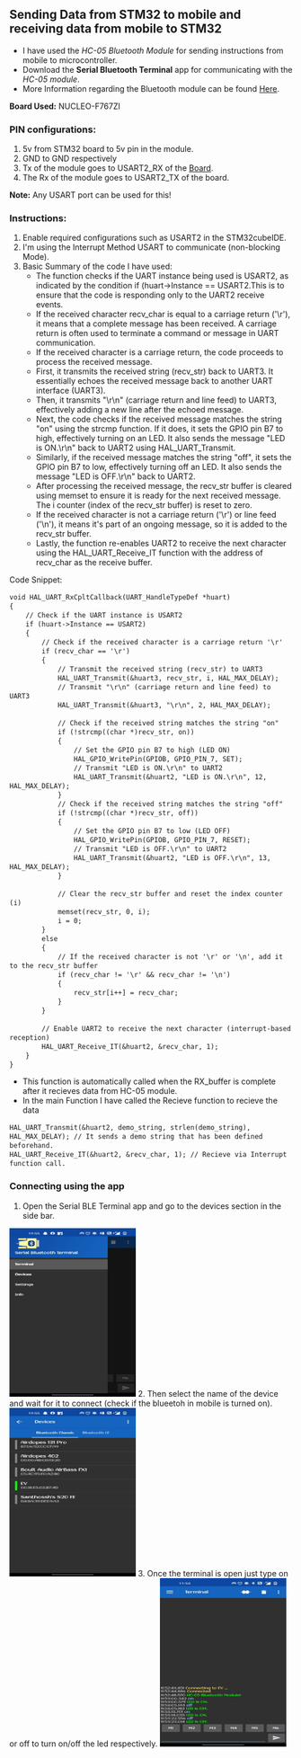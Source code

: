 ## Sending Data from STM32 to mobile and receiving data from mobile to STM32
- I have used the *HC-05 Bluetooth Module* for sending instructions from mobile to microcontroller.
- Download the **Serial Bluetooth Terminal** app for communicating with the *HC-05 module*.
- More Information regarding the Bluetooth module can be found [Here](https://techzeero.com/sensors-modules/bluetooth-module-hc-05/).

**Board Used:** NUCLEO-F767ZI


### PIN configurations:
1. 5v from STM32 board to 5v pin in the module.
2. GND to GND respectively
3. Tx of the module goes to USART2_RX of the [Board](https://os.mbed.com/platforms/ST-Nucleo-F767ZI/).
4. The Rx of the module goes to USART2_TX of the board.

**Note:** Any USART port can be used for this!

### Instructions:
1. Enable required configurations such as USART2 in the STM32cubeIDE.
2. I'm using the Interrupt Method USART to communicate (non-blocking Mode).
3. Basic Summary of the code I have used:
    - The function checks if the UART instance being used is USART2, as indicated by the condition if (huart->Instance == USART2.This is to ensure that the code is responding only to the UART2 receive events.
    - If the received character recv_char is equal to a carriage return ('\r'), it means that a complete message has been received. A carriage return is often used to terminate a command or message in UART communication.
    - If the received character is a carriage return, the code proceeds to process the received message.
    - First, it transmits the received string (recv_str) back to UART3. It essentially echoes the received message back to another UART interface (UART3).
    - Then, it transmits "\r\n" (carriage return and line feed) to UART3, effectively adding a new line after the echoed message.
    - Next, the code checks if the received message matches the string "on" using the strcmp function. If it does, it sets the GPIO pin B7 to high, effectively turning on an LED. It also sends the message "LED is ON.\r\n" back to UART2 using HAL_UART_Transmit.
    - Similarly, if the received message matches the string "off", it sets the GPIO pin B7 to low, effectively turning off an LED. It also sends the message "LED is OFF.\r\n" back to UART2.
    - After processing the received message, the recv_str buffer is cleared using memset to ensure it is ready for the next received message. The i counter (index of the recv_str buffer) is reset to zero.
    - If the received character is not a carriage return ('\r') or line feed ('\n'), it means it's part of an ongoing message, so it is added to the recv_str buffer.
    - Lastly, the function re-enables UART2 to receive the next character using the HAL_UART_Receive_IT function with the address of recv_char as the receive buffer.

Code Snippet:
```
void HAL_UART_RxCpltCallback(UART_HandleTypeDef *huart)
{
    // Check if the UART instance is USART2
    if (huart->Instance == USART2)
    {
        // Check if the received character is a carriage return '\r'
        if (recv_char == '\r')
        {
            // Transmit the received string (recv_str) to UART3
            HAL_UART_Transmit(&huart3, recv_str, i, HAL_MAX_DELAY);
            // Transmit "\r\n" (carriage return and line feed) to UART3
            HAL_UART_Transmit(&huart3, "\r\n", 2, HAL_MAX_DELAY);

            // Check if the received string matches the string "on"
            if (!strcmp((char *)recv_str, on))
            {
                // Set the GPIO pin B7 to high (LED ON)
                HAL_GPIO_WritePin(GPIOB, GPIO_PIN_7, SET);
                // Transmit "LED is ON.\r\n" to UART2
                HAL_UART_Transmit(&huart2, "LED is ON.\r\n", 12, HAL_MAX_DELAY);
            }
            // Check if the received string matches the string "off"
            if (!strcmp((char *)recv_str, off))
            {
                // Set the GPIO pin B7 to low (LED OFF)
                HAL_GPIO_WritePin(GPIOB, GPIO_PIN_7, RESET);
                // Transmit "LED is OFF.\r\n" to UART2
                HAL_UART_Transmit(&huart2, "LED is OFF.\r\n", 13, HAL_MAX_DELAY);
            }

            // Clear the recv_str buffer and reset the index counter (i)
            memset(recv_str, 0, i);
            i = 0;
        }
        else
        {
            // If the received character is not '\r' or '\n', add it to the recv_str buffer
            if (recv_char != '\r' && recv_char != '\n')
            {
                recv_str[i++] = recv_char;
            }
        }

        // Enable UART2 to receive the next character (interrupt-based reception)
        HAL_UART_Receive_IT(&huart2, &recv_char, 1);
    }
}
```
- This function is automatically called when the RX_buffer is complete after it recieves data from HC-05 module.
- In the main Function I have called the Recieve function to recieve the data
```
HAL_UART_Transmit(&huart2, demo_string, strlen(demo_string), HAL_MAX_DELAY); // It sends a demo string that has been defined beforehand.
HAL_UART_Receive_IT(&huart2, &recv_char, 1); // Recieve via Interrupt function call.

```

### Connecting using the app
1. Open the Serial BLE Terminal app and go to the devices section in the side bar.<br>
<img src="../Assets/BLE/ble_1.jpg" width="225" height="300">
2. Then select the name  of the device and wait for it to connect (check if the blueetoh in mobile is turned on).
<img src="../Assets/BLE/ble_2.jpg" width="225" height="300">
3. Once the terminal is open just type on or off to turn on/off the led respectively.
<img src="../Assets/BLE/ble_3.jpeg" width="225" height="300">